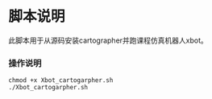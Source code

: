 # 脚本说明

此脚本用于从源码安装cartographer并跑课程仿真机器人xbot。

### 操作说明

```
chmod +x Xbot_cartogarpher.sh 
./Xbot_cartogarpher.sh 
```

